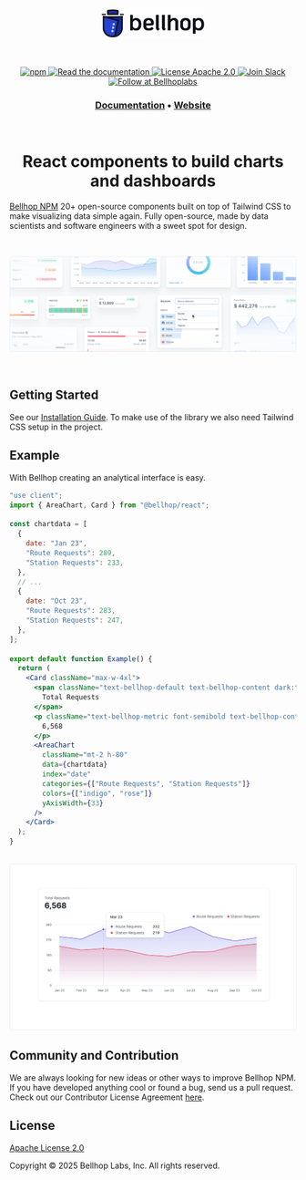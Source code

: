 <br />
<br />
<p align="center">
  <a href="https://npm.bellhop.so">
    <picture>
       <source media="(prefers-color-scheme: dark)" srcset="images/bellhop-logo-dark.svg">
      <source media="(prefers-color-scheme: light)" srcset="images/bellhop-logo-light.svg">
    <img alt="Bellhop Logo" src="images/bellhop-logo-light.svg" height="50"/>
    </picture>
  </a>
</p>
<div align="center">
<br />
<br />

<div align="center">
  <a href="https://npmjs.com/package/@bellhop/react">
    <img alt="npm" src="https://img.shields.io/npm/dm/@bellhop/react?color=3b82f6&label=npm&logo=npm&labelColor=334155">
  </a>
  <a href="https://npm.bellhop.so/docs/getting-started/installation">
    <img alt="Read the documentation" src="https://img.shields.io/badge/Docs-blue?style=flat&logo=readthedocs&color=3b82f6&labelColor=334155&logoColor=f5f5f5" height="20" width="auto">
  </a>
  <a href="https://github.com/bellhoplabs/bellhop-npm/blob/main/License">
    <img alt="License Apache 2.0" src="https://img.shields.io/badge/license-Apache 2.0-blue.svg?style=flat&color=3b82f6&labelColor=334155 " height="20" width="auto">
  </a>
  <a href="https://join.slack.com/t/bellhop-community/shared_invite/zt-21ug6czv6-RckDPEAR6GdYOqfMGKOWpQ">
    <img src="https://img.shields.io/badge/Join-important.svg?color=4A154B&label=Slack&logo=slack&labelColor=334155&logoColor=f5f5f5" alt="Join Slack" />
  </a>
  <a href="https://twitter.com/intent/follow?screen_name=bellhoplabs">
    <img src="https://img.shields.io/badge/Follow-important.svg?color=000000&label=@bellhoplabs&logo=X&labelColor=334155&logoColor=f5f5f5" alt="Follow at Bellhoplabs" />
  </a>
</div>
<h3 align="center">
  <a href="https://npm.bellhop.so/docs/getting-started/installation">Documentation</a> &bull;
  <a href="https://npm.bellhop.so">Website</a>
</h3>
<br />
  <h1>React components to build charts and dashboards</h1>
</div>

[Bellhop NPM](https://npm.bellhop.so/) 20+ open-source components built on top of Tailwind CSS to make visualizing data simple again. Fully open-source, made by data scientists and software engineers with a sweet spot for design.

<br />

![Bellhop Banner](images/banner-github-readme.png)

<br />

## Getting Started

See our [Installation Guide](https://npm.bellhop.so/docs/getting-started/installation). To make use of the library we also need Tailwind CSS setup in the project.

## Example

With Bellhop creating an analytical interface is easy.

```jsx
"use client";
import { AreaChart, Card } from "@bellhop/react";

const chartdata = [
  {
    date: "Jan 23",
    "Route Requests": 289,
    "Station Requests": 233,
  },
  // ...
  {
    date: "Oct 23",
    "Route Requests": 283,
    "Station Requests": 247,
  },
];

export default function Example() {
  return (
    <Card className="max-w-4xl">
      <span className="text-bellhop-default text-bellhop-content dark:text-dark-bellhop-content">
        Total Requests
      </span>
      <p className="text-bellhop-metric font-semibold text-bellhop-content-strong dark:text-dark-bellhop-content-strong">
        6,568
      </p>
      <AreaChart
        className="mt-2 h-80"
        data={chartdata}
        index="date"
        categories={["Route Requests", "Station Requests"]}
        colors={["indigo", "rose"]}
        yAxisWidth={33}
      />
    </Card>
  );
}
```

<br />

<picture>
  <source media="(prefers-color-scheme: dark)" srcset="images/example-dark.png">
  <source media="(prefers-color-scheme: light)" srcset="images/example-light.png">
  <img alt="Bellhop Example" src="images/example-light.png"/>
</picture>

## Community and Contribution

We are always looking for new ideas or other ways to improve Bellhop NPM. If you have developed anything cool or found a bug, send us a pull request. Check out our Contributor License Agreement [here](https://bellhop.so/contributors).

## License

[Apache License 2.0](https://github.com/bellhoplabs/bellhop-npm/blob/main/License)

Copyright &copy; 2025 Bellhop Labs, Inc. All rights reserved.
